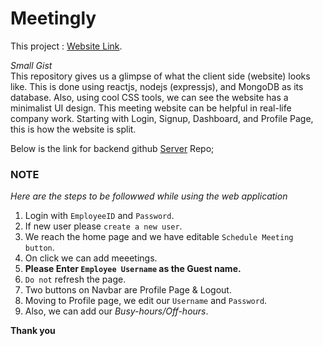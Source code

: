 # Meetingly
This project : [Website Link](https://roaring-arithmetic-a3b8ef.netlify.app/).

*Small Gist*
<br>
This repository gives us a glimpse of what the client side (website) looks like.
This is done using reactjs, nodejs (expressjs), and MongoDB as its database.
Also, using cool CSS tools, we can see the website has a minimalist UI design.
This meeting website can be helpful in real-life company work.
Starting with Login, Signup, Dashboard, and Profile Page, this is how the website is split.

Below is the link for backend github [Server](https://github.com/indira1vik/meetinglybackend) Repo;

### NOTE
*Here are the steps to be followwed while using the web application*

1. Login with `EmployeeID` and `Password`.
2. If new user please `create a new user`.
3. We reach the home page and we have editable `Schedule Meeting button`.
4. On click we can add meeetings.
5. **Please Enter `Employee Username` as the Guest name.**
6. `Do not` refresh the page.
7. Two buttons on Navbar are Profile Page & Logout.
8. Moving to Profile page, we edit our `Username` and `Password`.
9. Also, we can add our *Busy-hours/Off-hours*.

**Thank you**